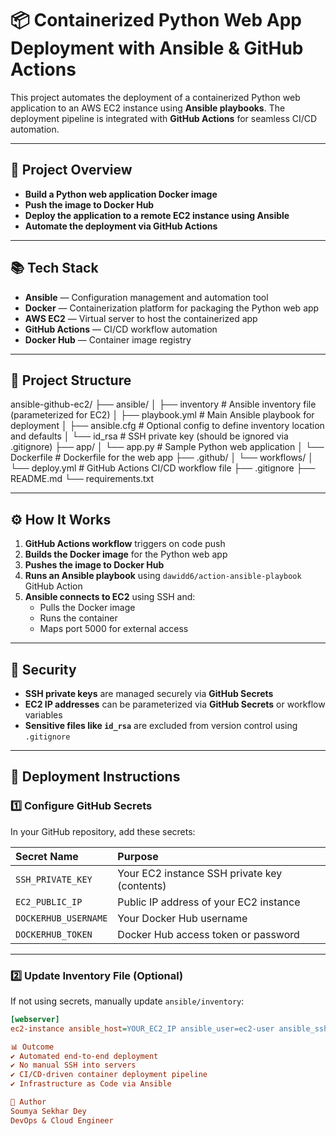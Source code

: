 # 📦 Containerized Python Web App Deployment with Ansible & GitHub Actions

This project automates the deployment of a containerized Python web application to an AWS EC2 instance using **Ansible playbooks**. The deployment pipeline is integrated with **GitHub Actions** for seamless CI/CD automation.

---

## 📌 Project Overview

- **Build a Python web application Docker image**
- **Push the image to Docker Hub**
- **Deploy the application to a remote EC2 instance using Ansible**
- **Automate the deployment via GitHub Actions**

---

## 📚 Tech Stack

- **Ansible** — Configuration management and automation tool  
- **Docker** — Containerization platform for packaging the Python web app  
- **AWS EC2** — Virtual server to host the containerized app  
- **GitHub Actions** — CI/CD workflow automation  
- **Docker Hub** — Container image registry  

---

## 📁 Project Structure
ansible-github-ec2/ ├── ansible/ │ ├── inventory # Ansible inventory file (parameterized for EC2) │ ├── playbook.yml # Main Ansible playbook for deployment │ ├── ansible.cfg # Optional config to define inventory location and defaults │ └── id_rsa # SSH private key (should be ignored via .gitignore) ├── app/ │ └── app.py # Sample Python web application │ └── Dockerfile # Dockerfile for the web app ├── .github/ │ └── workflows/ │ └── deploy.yml # GitHub Actions CI/CD workflow file ├── .gitignore ├── README.md └── requirements.txt


---

## ⚙️ How It Works

1. **GitHub Actions workflow** triggers on code push
2. **Builds the Docker image** for the Python web app
3. **Pushes the image to Docker Hub**
4. **Runs an Ansible playbook** using `dawidd6/action-ansible-playbook` GitHub Action
5. **Ansible connects to EC2** using SSH and:
   - Pulls the Docker image
   - Runs the container
   - Maps port 5000 for external access

---

## 🔐 Security

- **SSH private keys** are managed securely via **GitHub Secrets**  
- **EC2 IP addresses** can be parameterized via **GitHub Secrets** or workflow variables  
- **Sensitive files like `id_rsa`** are excluded from version control using `.gitignore`

---

## 🚀 Deployment Instructions

### 1️⃣ Configure GitHub Secrets

In your GitHub repository, add these secrets:

| Secret Name        | Purpose                                  |
|:------------------|:------------------------------------------|
| `SSH_PRIVATE_KEY`  | Your EC2 instance SSH private key (contents) |
| `EC2_PUBLIC_IP`    | Public IP address of your EC2 instance      |
| `DOCKERHUB_USERNAME` | Your Docker Hub username                  |
| `DOCKERHUB_TOKEN`  | Docker Hub access token or password        |

---

### 2️⃣ Update Inventory File (Optional)

If not using secrets, manually update `ansible/inventory`:

```ini
[webserver]
ec2-instance ansible_host=YOUR_EC2_IP ansible_user=ec2-user ansible_ssh_private_key_file=ansible/id_rsa

📊 Outcome
✔️ Automated end-to-end deployment
✔️ No manual SSH into servers
✔️ CI/CD-driven container deployment pipeline
✔️ Infrastructure as Code via Ansible

📄 Author
Soumya Sekhar Dey
DevOps & Cloud Engineer